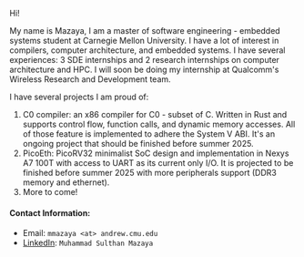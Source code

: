 Hi! 

My name is Mazaya, I am a master of software engineering - embedded systems student at Carnegie Mellon University. I have a lot of interest in compilers, computer architecture, and embedded systems. I have several experiences: 3 SDE internships and 2 research internships on computer architecture and HPC. I will soon be doing my internship at Qualcomm's Wireless Research and Development team.

I have several projects I am proud of:
1. C0 compiler: an x86 compiler for C0 - subset of C. Written in Rust and supports control flow, function calls, and dynamic memory accesses. All of those feature is implemented to adhere the System V ABI. It's an ongoing project that should be finished before summer 2025.
2. PicoEth: PicoRV32 minimalist SoC design and implementation in Nexys A7 100T with access to UART as its current only I/O. It is projected to be finished before summer 2025 with more peripherals support (DDR3 memory and ethernet).
3. More to come!

#### Contact Information:
- Email: `mmazaya <at> andrew.cmu.edu`
- [LinkedIn](https://www.linkedin.com/in/muhammad-sulthan-mazaya-7289091b3/): `Muhammad Sulthan Mazaya`
